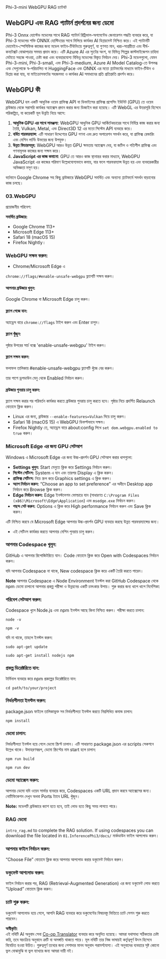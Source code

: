 <!--
CO_OP_TRANSLATOR_METADATA:
{
  "original_hash": "4aac6b8a5dcbbe9a32b47be30340cac2",
  "translation_date": "2025-05-09T05:15:32+00:00",
  "source_file": "code/08.RAG/rag_webgpu_chat/README.md",
  "language_code": "bn"
}
-->
Phi-3-mini WebGPU RAG চ্যাটবট

## WebGPU এবং RAG প্যাটার্ন প্রদর্শনের জন্য ডেমো
Phi-3 Onnx হোস্টেড মডেলের সাথে RAG প্যাটার্ন রিট্রিভাল-অগমেন্টেড জেনারেশন পদ্ধতি ব্যবহার করে, যা Phi-3 মডেলের শক্তি ONNX হোস্টিংয়ের সাথে মিলিয়ে কার্যকর AI ডিপ্লয়মেন্ট নিশ্চিত করে। এই প্যাটার্নটি ডোমেইন-স্পেসিফিক কাজের জন্য মডেল ফাইন-টিউনিংয়ে গুরুত্বপূর্ণ, যা গুণগত মান, খরচ-সাশ্রয়ীতা এবং দীর্ঘ-কনটেক্সট বোঝাপড়ার সমন্বয় প্রদান করে। এটি Azure AI এর স্যুটের অংশ, যা বিভিন্ন শিল্পের কাস্টমাইজেশন চাহিদা মেটাতে সহজে পাওয়া, চেষ্টা করা এবং ব্যবহারযোগ্য বিভিন্ন মডেলের বিস্তৃত নির্বাচন দেয়। Phi-3 মডেলগুলো, যেমন Phi-3-mini, Phi-3-small, এবং Phi-3-medium, Azure AI Model Catalog-তে উপলব্ধ এবং সেগুলোকে স্ব-পরিচালিত বা HuggingFace এবং ONNX এর মতো প্ল্যাটফর্মের মাধ্যমে ফাইন-টিউন ও ডিপ্লয় করা যায়, যা মাইক্রোসফটের সহজলভ্য ও কার্যকর AI সমাধানের প্রতি প্রতিশ্রুতি প্রদর্শন করে।

## WebGPU কী
WebGPU হল একটি আধুনিক ওয়েব গ্রাফিক্স API যা ডিভাইসের গ্রাফিক্স প্রসেসিং ইউনিট (GPU) তে ওয়েব ব্রাউজার থেকে সরাসরি কার্যকর অ্যাক্সেস প্রদান করার জন্য ডিজাইন করা হয়েছে। এটি WebGL এর উত্তরসূরি হিসেবে পরিকল্পিত, যা কয়েকটি মূল উন্নতি নিয়ে আসে:

1. **আধুনিক GPU এর সাথে সামঞ্জস্য**: WebGPU আধুনিক GPU আর্কিটেকচারের সাথে নির্বিঘ্নে কাজ করার জন্য তৈরি, Vulkan, Metal, এবং Direct3D 12 এর মতো সিস্টেম API ব্যবহার করে।
2. **বর্ধিত পারফরম্যান্স**: এটি সাধারণ উদ্দেশ্যের GPU গণনা এবং দ্রুত অপারেশন সমর্থন করে, যা গ্রাফিক্স রেন্ডারিং এবং মেশিন লার্নিং উভয়ের জন্য উপযুক্ত।
3. **উন্নত ফিচারসমূহ**: WebGPU আরও উন্নত GPU ক্ষমতায় অ্যাক্সেস দেয়, যা জটিল ও গতিশীল গ্রাফিক্স এবং গণনামূলক কাজের জন্য সক্ষম করে।
4. **JavaScript এর কাজ কমানো**: GPU তে আরও কাজ স্থানান্তর করার মাধ্যমে, WebGPU JavaScript এর কাজের পরিমাণ উল্লেখযোগ্যভাবে কমায়, যার ফলে পারফরম্যান্স উন্নত হয় এবং ব্যবহারকারীর অভিজ্ঞতা মসৃণ হয়।

বর্তমানে Google Chrome সহ কিছু ব্রাউজারে WebGPU সমর্থিত এবং অন্যান্য প্ল্যাটফর্মে সমর্থন বাড়ানোর কাজ চলছে।

### 03.WebGPU
প্রয়োজনীয় পরিবেশ:

**সমর্থিত ব্রাউজার:**
- Google Chrome 113+
- Microsoft Edge 113+
- Safari 18 (macOS 15)
- Firefox Nightly।

### WebGPU সক্ষম করুন:

- Chrome/Microsoft Edge এ

`chrome://flags/#enable-unsafe-webgpu` ফ্ল্যাগটি সক্ষম করুন।

#### আপনার ব্রাউজার খুলুন:
Google Chrome বা Microsoft Edge চালু করুন।

#### ফ্ল্যাগ পেজে যান:
অ্যাড্রেস বারে `chrome://flags` টাইপ করুন এবং Enter চাপুন।

#### ফ্ল্যাগ খুঁজুন:
পৃষ্ঠার উপরের সার্চ বক্সে 'enable-unsafe-webgpu' টাইপ করুন।

#### ফ্ল্যাগ সক্ষম করুন:
ফলাফল তালিকায় #enable-unsafe-webgpu ফ্ল্যাগটি খুঁজে বের করুন।

তার পাশে ড্রপডাউন মেনু থেকে Enabled নির্বাচন করুন।

#### ব্রাউজার পুনরায় চালু করুন:

ফ্ল্যাগ সক্ষম করার পর পরিবর্তন কার্যকর করতে ব্রাউজার পুনরায় চালু করতে হবে। পৃষ্ঠার নিচে প্রদর্শিত Relaunch বোতামে ক্লিক করুন।

- Linux এর জন্য, ব্রাউজার `--enable-features=Vulkan` দিয়ে চালু করুন।
- Safari 18 (macOS 15) এ WebGPU ডিফল্টভাবে সক্ষম।
- Firefox Nightly তে, অ্যাড্রেস বারে about:config লিখে `set dom.webgpu.enabled to true` করুন।

### Microsoft Edge এর জন্য GPU সেটআপ

Windows এ Microsoft Edge এর জন্য উচ্চ-প্রদর্শন GPU সেটআপ করার ধাপগুলো:

- **Settings খুলুন:** Start মেনুতে ক্লিক করে Settings নির্বাচন করুন।
- **সিস্টেম সেটিংস:** System এ যান এবং তারপর Display এ ক্লিক করুন।
- **গ্রাফিক্স সেটিংস:** নিচে স্ক্রল করে Graphics settings এ ক্লিক করুন।
- **অ্যাপ নির্বাচন করুন:** “Choose an app to set preference” এর অধীনে Desktop app নির্বাচন করে Browse ক্লিক করুন।
- **Edge নির্বাচন করুন:** Edge ইনস্টলেশন ফোল্ডারে যান (সাধারণত `C:\Program Files (x86)\Microsoft\Edge\Application`) এবং `msedge.exe` নির্বাচন করুন।
- **পছন্দ সেট করুন:** Options এ ক্লিক করে High performance নির্বাচন করুন এবং Save ক্লিক করুন।

এটি নিশ্চিত করবে যে Microsoft Edge আপনার উচ্চ-প্রদর্শন GPU ব্যবহার করছে উন্নত পারফরম্যান্সের জন্য।

- এই সেটিংস কার্যকর করতে আপনার মেশিন পুনরায় চালু করুন।

### আপনার Codespace খুলুন:
GitHub এ আপনার রিপোজিটরিতে যান।
Code বোতামে ক্লিক করে Open with Codespaces নির্বাচন করুন।

যদি আপনার Codespace না থাকে, New codespace ক্লিক করে একটি তৈরি করতে পারেন।

**Note** আপনার Codespace এ Node Environment ইনস্টল করা
GitHub Codespace থেকে npm ডেমো চালানো আপনার প্রকল্প পরীক্ষা ও উন্নয়নের একটি চমৎকার উপায়। শুরু করার জন্য ধাপে ধাপে নির্দেশিকা:

### পরিবেশ সেটআপ করুন:
Codespace খুলে Node.js এবং npm ইনস্টল আছে কিনা নিশ্চিত করুন। পরীক্ষা করতে চালান:
```
node -v
```
```
npm -v
```

যদি না থাকে, তাহলে ইনস্টল করুন:
```
sudo apt-get update
```
```
sudo apt-get install nodejs npm
```

### প্রকল্প ডিরেক্টরিতে যান:
টার্মিনাল ব্যবহার করে npm প্রকল্পের ডিরেক্টরিতে যান:
```
cd path/to/your/project
```

### নির্ভরশীলতা ইনস্টল করুন:
package.json ফাইলে তালিকাভুক্ত সব নির্ভরশীলতা ইনস্টল করতে নিম্নলিখিত কমান্ড চালান:

```
npm install
```

### ডেমো চালান:
নির্ভরশীলতা ইনস্টল হয়ে গেলে ডেমো স্ক্রিপ্ট চালান। এটি সাধারণত package.json এর scripts সেকশনে উল্লেখ থাকে। উদাহরণস্বরূপ, ডেমো স্ক্রিপ্টের নাম start হলে চালান:

```
npm run build
```
```
npm run dev
```

### ডেমো অ্যাক্সেস করুন:
আপনার ডেমো যদি ওয়েব সার্ভার ব্যবহার করে, Codespaces একটি URL প্রদান করবে অ্যাক্সেসের জন্য। নোটিফিকেশন দেখুন অথবা Ports ট্যাবে URL খুঁজুন।

**Note:** মডেলটি ব্রাউজারে ক্যাশ হতে হবে, তাই লোড হতে কিছু সময় লাগতে পারে।

### RAG ডেমো
`intro_rag.md` to complete the RAG solution. If using codespaces you can download the file located in `01.InferencePhi3/docs/` মার্কডাউন ফাইল আপলোড করুন।

### আপনার ফাইল নির্বাচন করুন:
“Choose File” বোতামে ক্লিক করে আপনার আপলোড করার ডকুমেন্ট নির্বাচন করুন।

### ডকুমেন্ট আপলোড করুন:
ফাইল নির্বাচন করার পর, RAG (Retrieval-Augmented Generation) এর জন্য ডকুমেন্ট লোড করতে “Upload” বোতামে ক্লিক করুন।

### চ্যাট শুরু করুন:
ডকুমেন্ট আপলোড হয়ে গেলে, আপনি RAG ব্যবহার করে ডকুমেন্টের বিষয়বস্তু ভিত্তিতে চ্যাট সেশন শুরু করতে পারবেন।

**অস্বীকৃতি**:  
এই নথিটি AI অনুবাদ সেবা [Co-op Translator](https://github.com/Azure/co-op-translator) ব্যবহার করে অনূদিত হয়েছে। আমরা যথাসাধ্য সঠিকতার চেষ্টা করি, তবে স্বয়ংক্রিয় অনুবাদে ত্রুটি বা অসঙ্গতি থাকতে পারে। মূল নথিটি তার নিজ ভাষায়ই কর্তৃত্বপূর্ণ উৎস হিসেবে বিবেচিত হওয়া উচিত। গুরুত্বপূর্ণ তথ্যের জন্য পেশাদার মানব অনুবাদ পরামর্শযোগ্য। এই অনুবাদের ব্যবহারে সৃষ্ট কোনো ভুল বোঝাবুঝি বা ভুল ব্যাখ্যার জন্য আমরা দায়ী নই।
